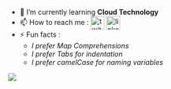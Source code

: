 
- 🌱 I’m currently learning **Cloud Technology**
- 📫 How to reach me : [<img src='https://image.flaticon.com/icons/svg/145/145812.svg' alt='twitter' align="center" height='28'>](https://www.twitter.com/augustineaykara/)  [<img src='https://image.flaticon.com/icons/svg/145/145807.svg' alt='linkedin'  align="center" height='28'>](https://www.linkedin.com/in/augustineaykara/)  
- ⚡ Fun facts :
  - *I prefer Map Comprehensions*
  - *I prefer Tabs for indentation*
  - *I prefer camelCase for naming variables*

<img src="https://github-readme-stats.vercel.app/api?username=augustineaykara&count_private=true&show_icons=true&&theme=tokyonight" />








<!--

<img align="right" src="https://github.com/AugustineAykara/augustineaykara/blob/master/illustration.png" width=500px height=450px/>

## Hello Friend, I'm Augustine
#### CSE Student | Freelancer | Autodidact

[<img src='https://image.flaticon.com/icons/svg/145/145812.svg' alt='twitter' height='35'>](https://www.twitter.com/augustineaykara/)  [<img src='https://image.flaticon.com/icons/svg/145/145807.svg' alt='linkedin' height='35'>](https://www.linkedin.com/in/augustineaykara/)  [<img src='https://image.flaticon.com/icons/svg/2111/2111646.svg' alt='telegram' height='35'>](https://t.me/augustineaykara)  [<img src='https://image.flaticon.com/icons/svg/841/841364.svg' alt='website' height='35'>](http://augustine.aykara4.com)  [<img src='https://image.flaticon.com/icons/svg/3039/3039377.svg' alt='more' height='35'>](https://augustineaykara.github.io/)

<br/>

<img align="center" src="https://github-readme-stats.vercel.app/api/top-langs/?username=augustineaykara&count_private=true&bg_color=F7F9F9" />
<img align="center" src="https://github-readme-stats.vercel.app/api?username=augustineaykara&count_private=true&show_icons=true&bg_color=F7F9F9" />

**AugustineAykara/augustineaykara** is a ✨ _special_ ✨ repository because its `README.md` (this file) appears on your GitHub profile.

Here are some ideas to get you started:
- 🔭 I’m currently working on ...
- 🌱 I’m currently learning ...
- 👯 I’m looking to collaborate on ...
- 🤔 I’m looking for help with ...
- 💬 Ask me about ...
- 📫 How to reach me:
- 😄 Pronouns: ...
- ⚡ Fun fact: ...

-->
